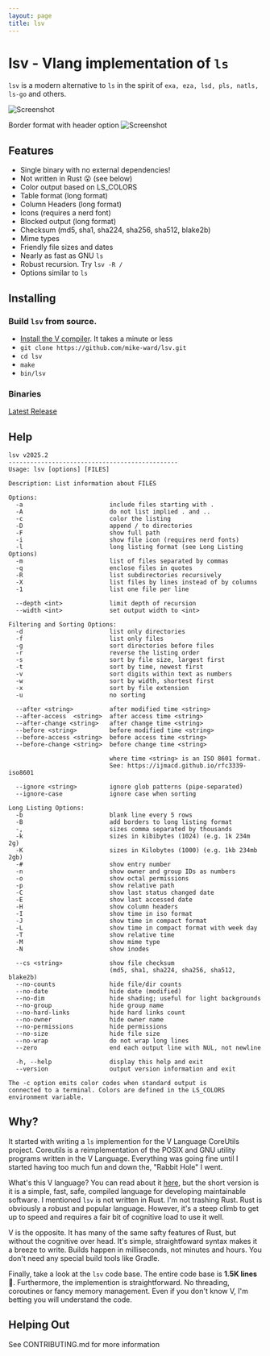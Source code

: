 ```yaml
---
layout: page
title: lsv
---
```

# lsv - Vlang implementation of `ls`

`lsv` is a modern alternative to `ls` in the spirit of `exa, eza, lsd, pls, natls, ls-go` and others.

![Screenshot](https://github.com/mike-ward/lsv/blob/main/screenshot.jpeg?raw=true)

Border format with header option
![Screenshot](https://github.com/mike-ward/lsv/blob/main/screenshot2.jpeg?raw=true)

## Features

- Single binary with no external dependencies!
- Not written in Rust 😮 (see below)
- Color output based on LS_COLORS
- Table format (long format)
- Column Headers (long format)
- Icons (requires a nerd font)
- Blocked output (long format)
- Checksum (md5, sha1, sha224, sha256, sha512, blake2b)
- Mime types
- Friendly file sizes and dates
- Nearly as fast as GNU `ls`
- Robust recursion. Try `lsv -R /`
- Options similar to `ls`

## Installing

### Build `lsv` from source.

- [Install the V compiler](https://docs.vlang.io/installing-v-from-source.html). It takes a minute or less
- `git clone https://github.com/mike-ward/lsv.git`
- `cd lsv`
- `make`
- `bin/lsv`

### Binaries

[Latest Release](https://github.com/mike-ward/lsv/releases/latest)

## Help
```
lsv v2025.2
-----------------------------------------------
Usage: lsv [options] [FILES]

Description: List information about FILES

Options:
  -a                        include files starting with .
  -A                        do not list implied . and ..
  -c                        color the listing
  -D                        append / to directories
  -F                        show full path
  -i                        show file icon (requires nerd fonts)
  -l                        long listing format (see Long Listing Options)
  -m                        list of files separated by commas
  -q                        enclose files in quotes
  -R                        list subdirectories recursively
  -X                        list files by lines instead of by columns
  -1                        list one file per line

  --depth <int>             limit depth of recursion
  --width <int>             set output width to <int>

Filtering and Sorting Options:
  -d                        list only directories
  -f                        list only files
  -g                        sort directories before files
  -r                        reverse the listing order
  -s                        sort by file size, largest first
  -t                        sort by time, newest first
  -v                        sort digits within text as numbers
  -w                        sort by width, shortest first
  -x                        sort by file extension
  -u                        no sorting

  --after <string>          after modified time <string>
  --after-access  <string>  after access time <string>
  --after-change <string>   after change time <string>
  --before <string>         before modified time <string>
  --before-access <string>  before access time <string>
  --before-change <string>  before change time <string>

                            where time <string> is an ISO 8601 format.
                            See: https://ijmacd.github.io/rfc3339-iso8601

  --ignore <string>         ignore glob patterns (pipe-separated)
  --ignore-case             ignore case when sorting

Long Listing Options:
  -b                        blank line every 5 rows
  -B                        add borders to long listing format
  -,                        sizes comma separated by thousands
  -k                        sizes in kibibytes (1024) (e.g. 1k 234m 2g)
  -K                        sizes in Kilobytes (1000) (e.g. 1kb 234mb 2gb)
  -#                        show entry number
  -n                        show owner and group IDs as numbers
  -o                        show octal permissions
  -p                        show relative path
  -C                        show last status changed date
  -E                        show last accessed date
  -H                        show column headers
  -I                        show time in iso format
  -J                        show time in compact format
  -L                        show time in compact format with week day
  -T                        show relative time
  -M                        show mime type
  -N                        show inodes

  --cs <string>             show file checksum
                            (md5, sha1, sha224, sha256, sha512, blake2b)
  --no-counts               hide file/dir counts
  --no-date                 hide date (modified)
  --no-dim                  hide shading; useful for light backgrounds
  --no-group                hide group name
  --no-hard-links           hide hard links count
  --no-owner                hide owner name
  --no-permissions          hide permissions
  --no-size                 hide file size
  --no-wrap                 do not wrap long lines
  --zero                    end each output line with NUL, not newline

  -h, --help                display this help and exit
  --version                 output version information and exit

The -c option emits color codes when standard output is
connected to a terminal. Colors are defined in the LS_COLORS
environment variable.
```

## Why?

It started with writing a `ls` implemention for the V Language CoreUtils project.
Coreutils is a reimplementation of the POSIX and GNU utility programs written in the V Language. Everything was going fine until I started having too much fun and down the, "Rabbit Hole" I went.

What's this V language? You can read about it [here](https://vlang.io/), but the short version is it is a simple, fast, safe, compiled language for developing maintainable software. I mentioned `lsv` is not written in Rust. I'm not trashing Rust. Rust is obviously a robust and popular language. However, it's a steep climb to get up to speed and requires a fair bit of cognitive load to use it well.

V is the opposite. It has many of the same safty features of Rust, but without the cognitive over head. It's simple, straightfoward syntax makes it a breeze to write. Builds happen in milliseconds, not minutes and hours. You don't need any special build tools like Gradle.

Finally, take a look at the `lsv` code base. The entire code base is **1.5K lines** 🧐. Furthermore, the implemention is straightforward. No threading, coroutines or fancy memory management. Even if you don't know V, I'm betting you will understand the code.

## Helping Out

See CONTRIBUTING.md for more information
